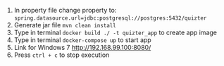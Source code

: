 1. In property file change property to:
`spring.datasource.url=jdbc:postgresql://postgres:5432/quizter`
2. Generate jar file
`mvn clean install`
3. Type in terminal
`docker build ./ -t quizter_app` to create app image
4. Type in terminal `docker-compose up` to start app
5. Link for Windows 7 http://192.168.99.100:8080/
6. Press `ctrl + c` to stop execution